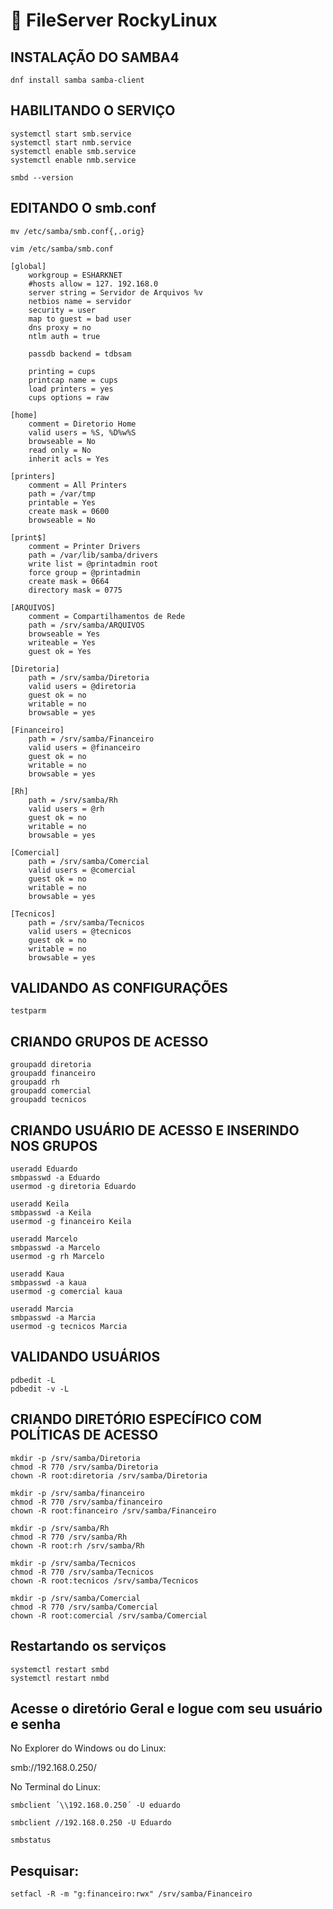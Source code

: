 # 📁 FileServer RockyLinux


## INSTALAÇÃO DO SAMBA4

```
dnf install samba samba-client
```

## HABILITANDO O SERVIÇO

```
systemctl start smb.service 
systemctl start nmb.service 
systemctl enable smb.service 
systemctl enable nmb.service
```

```
smbd --version
```

## EDITANDO O smb.conf

```
mv /etc/samba/smb.conf{,.orig}

vim /etc/samba/smb.conf
```

```
[global]
    workgroup = ESHARKNET
    #hosts allow = 127. 192.168.0
    server string = Servidor de Arquivos %v
    netbios name = servidor
    security = user
    map to guest = bad user
    dns proxy = no
    ntlm auth = true

    passdb backend = tdbsam

    printing = cups
    printcap name = cups
    load printers = yes
    cups options = raw

[home]
    comment = Diretorio Home
    valid users = %S, %D%w%S
    browseable = No
    read only = No
    inherit acls = Yes

[printers]
    comment = All Printers
    path = /var/tmp
    printable = Yes
    create mask = 0600
    browseable = No

[print$]
    comment = Printer Drivers
    path = /var/lib/samba/drivers
    write list = @printadmin root
    force group = @printadmin
    create mask = 0664
    directory mask = 0775

[ARQUIVOS]
    comment = Compartilhamentos de Rede
    path = /srv/samba/ARQUIVOS
    browseable = Yes
    writeable = Yes
    guest ok = Yes

[Diretoria]
    path = /srv/samba/Diretoria
    valid users = @diretoria
    guest ok = no
    writable = no
    browsable = yes

[Financeiro]
    path = /srv/samba/Financeiro
    valid users = @financeiro
    guest ok = no
    writable = no
    browsable = yes

[Rh]
    path = /srv/samba/Rh
    valid users = @rh
    guest ok = no
    writable = no
    browsable = yes

[Comercial]
    path = /srv/samba/Comercial
    valid users = @comercial
    guest ok = no
    writable = no
    browsable = yes

[Tecnicos]
    path = /srv/samba/Tecnicos
    valid users = @tecnicos
    guest ok = no
    writable = no
    browsable = yes
```

## VALIDANDO AS CONFIGURAÇÕES

```
testparm
```

## CRIANDO GRUPOS DE ACESSO

```
groupadd diretoria
groupadd financeiro
groupadd rh
groupadd comercial
groupadd tecnicos
```

## CRIANDO USUÁRIO DE ACESSO E INSERINDO NOS GRUPOS

```
useradd Eduardo
smbpasswd -a Eduardo
usermod -g diretoria Eduardo
```

```
useradd Keila
smbpasswd -a Keila
usermod -g financeiro Keila
```

```
useradd Marcelo
smbpasswd -a Marcelo
usermod -g rh Marcelo
```

```
useradd Kaua
smbpasswd -a kaua
usermod -g comercial kaua
```

```
useradd Marcia
smbpasswd -a Marcia
usermod -g tecnicos Marcia
```

## VALIDANDO USUÁRIOS

```
pdbedit -L
pdbedit -v -L
```

## CRIANDO DIRETÓRIO ESPECÍFICO COM POLÍTICAS DE ACESSO

```
mkdir -p /srv/samba/Diretoria
chmod -R 770 /srv/samba/Diretoria
chown -R root:diretoria /srv/samba/Diretoria
```

```
mkdir -p /srv/samba/financeiro
chmod -R 770 /srv/samba/financeiro
chown -R root:financeiro /srv/samba/Financeiro
```

```
mkdir -p /srv/samba/Rh
chmod -R 770 /srv/samba/Rh
chown -R root:rh /srv/samba/Rh
```

```
mkdir -p /srv/samba/Tecnicos
chmod -R 770 /srv/samba/Tecnicos
chown -R root:tecnicos /srv/samba/Tecnicos
```

```
mkdir -p /srv/samba/Comercial
chmod -R 770 /srv/samba/Comercial
chown -R root:comercial /srv/samba/Comercial
```

## Restartando os serviços

```
systemctl restart smbd
systemctl restart nmbd
```

## Acesse o diretório Geral e logue com seu usuário e senha

No Explorer do Windows ou do Linux:

smb://192.168.0.250/

No Terminal do Linux:

```
smbclient ´\\192.168.0.250´ -U eduardo
```

```
smbclient //192.168.0.250 -U Eduardo
```

```
smbstatus
```

## Pesquisar:

```
setfacl -R -m "g:financeiro:rwx" /srv/samba/Financeiro
```
